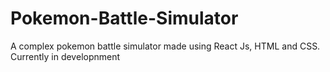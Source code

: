 # Pokemon-Battle-Simulator
A complex pokemon battle simulator made using React Js, HTML and CSS.
Currently in developnment
